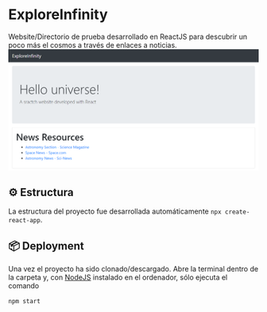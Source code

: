 # ExploreInfinity
Website/Directorio de prueba desarrollado en ReactJS para descubrir un poco más el cosmos a través de enlaces a noticias.
![Screenshot of the website](screenshot.png)

## ⚙️ Estructura
La estructura del proyecto fue desarrollada automáticamente `npx create-react-app`.

## 📦 Deployment
Una vez el proyecto ha sido clonado/descargado. Abre la terminal dentro de la carpeta y, con [NodeJS](https://nodejs.org/en/) instalado en el ordenador, sólo ejecuta el comando
```
npm start
```
